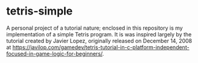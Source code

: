 # tetris-simple
A personal project of a tutorial nature; enclosed in this repository is my implementation of a simple Tetris program. It is was inspired largely by the tutorial created by Javier Lopez, originally released on December 14, 2008 at https://javilop.com/gamedev/tetris-tutorial-in-c-platform-independent-focused-in-game-logic-for-beginners/.
